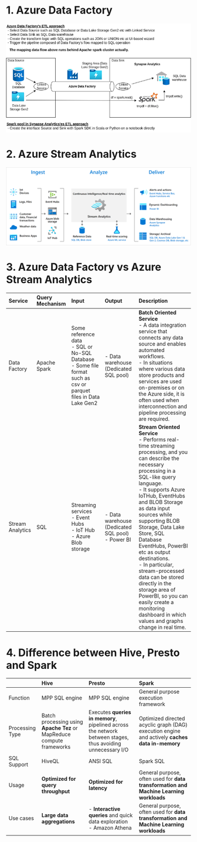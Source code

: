 # 1. Azure Data Factory

![AzureDataFactory.drawio.png](https://github.com/developer-onizuka/Diagrams/blob/main/AzureDataFactory/AzureDataFactory.drawio.png)

# 2. Azure Stream Analytics

![stream-analytics-e2e-pipeline.png](https://github.com/developer-onizuka/AzureDataFactory/blob/main/stream-analytics-e2e-pipeline.png)

# 3. Azure Data Factory vs Azure Stream Analytics

| Service | Query Mechanism | Input | Output | Description |
| :--- | :--- | :--- | :--- | :--- |
| Data Factory | Apache Spark | Some reference data <br> - SQL or No-SQL Database <br> - Some file format such as csv or parquet files in Data Lake Gen2 | - Data warehouse (Dedicated SQL pool) | **Batch Oriented Service** <br> - A data integration service that connects any data source and enables automated workflows.<br> - In situations where various data store products and services are used on-premises or on the Azure side, it is often used when interconnection and pipeline processing are required. |
| Stream Analytics | SQL | Streaming services <br> - Event Hubs <br> - IoT Hub <br> - Azure Blob storage | - Data warehouse (Dedicated SQL pool) <br> - Power BI | **Stream Oriented Service** <br> - Performs real-time streaming processing, and you can describe the necessary processing in a SQL-like query language.<br> - It supports Azure IoTHub, EventHubs and BLOB Storage as data input sources while supporting BLOB Storage, Data Lake Store, SQL Database EventHubs, PowerBI etc as output destinations.<br> - In particular, stream-processed data can be stored directly in the storage area of PowerBI, so you can easily create a monitoring dashboard in which values and graphs change in real time.|


# 4. Difference between Hive, Presto and Spark

| | Hive | Presto | Spark |
| :--- | :--- | :--- | :--- |
|Function| MPP SQL engine | MPP SQL engine | General purpose execution framework |
|Processing Type| Batch processing using **Apache Tez** or MapReduce compute frameworks | Executes **queries in memory**, pipelined across the network between stages, thus avoiding unnecessary I/O | Optimized directed acyclic graph (DAG) execution engine and actively **caches data in-memory** |
|SQL Support| HiveQL | ANSI SQL | Spark SQL |
|Usage| **Optimized for query throughput** | **Optimized for latency** | General purpose, often used for **data transformation and Machine Learning workloads** |
|Use cases| **Large data aggregations** | - **Interactive queries** and quick data exploration <br> - Amazon Athena | General purpose, often used for **data transformation and Machine Learning workloads** |
